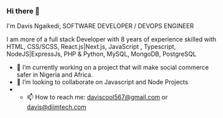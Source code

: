### Hi there 👋
I'm Davis Ngaikedi, SOFTWARE DEVELOPER / DEVOPS ENGINEER

I am more of a full stack Developer with 8 years of experience skilled with HTML, CSS/SCSS, React.js|Next.js, JavaScript , Typescript, NodeJS|ExpressJs, PHP & Python, MySQL, MongoDB, PostgreSQL


<!--
**daviscool567/daviscool567** is a ✨ _special_ ✨ repository because its `README.md` (this file) appears on your GitHub profile.

Here are some ideas to get you started: -->

- 🔭 I’m currently working on a project that will make social commerce safer in Nigeria and Africa. 
- 👯 I’m looking to collaborate on Javascript and Node Projects
- - 📫 How to reach me: daviscool567@gmail.com or davis@diimtech.com

<!--- 🤔 I’m looking for help with ...
- 💬 Ask me about ...
- 😄 Pronouns: ...
- ⚡ Fun fact: ...
-->
